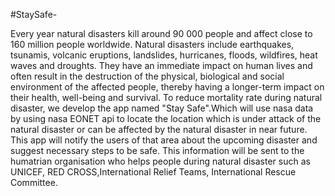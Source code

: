 #StaySafe-

Every year natural disasters kill around 90 000 people and affect close to 160 million people worldwide. Natural disasters include earthquakes, tsunamis, volcanic eruptions, landslides, hurricanes, floods, wildfires, heat waves and droughts. They have an immediate impact on human lives and often result in the destruction of the physical, biological and social environment of the affected people, thereby having a longer-term impact on their health, well-being and survival.
To reduce mortality rate during natural disaster, we develop the app named "Stay Safe".Which will use nasa data by using nasa EONET api to locate the location which is under attack of the natural disaster or can be affected by the natural disaster in near future. This app will notify the users of that area about the 
upcoming disaster and suggest necessary steps to be safe.
This information will be sent to the humatrian organisation who helps people during natural disaster such as UNICEF, RED CROSS,International Relief Teams, International Rescue Committee. 
